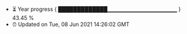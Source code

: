 - ⏳ Year progress { █████████████▁▁▁▁▁▁▁▁▁▁▁▁▁▁▁▁▁ } 43.45 %
- ⏰ Updated on Tue, 08 Jun 2021 14:26:02 GMT

